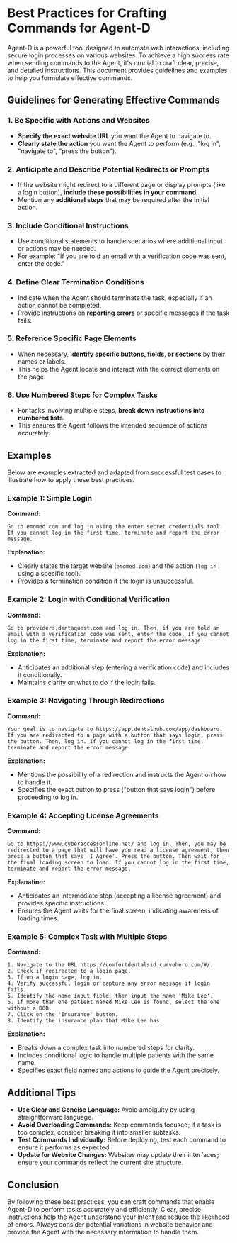 # Best Practices for Crafting Commands for Agent-D

Agent-D is a powerful tool designed to automate web interactions, including secure login processes on various websites. To achieve a high success rate when sending commands to the Agent, it's crucial to craft clear, precise, and detailed instructions. This document provides guidelines and examples to help you formulate effective commands.

## Guidelines for Generating Effective Commands

### 1. Be Specific with Actions and Websites

- **Specify the exact website URL** you want the Agent to navigate to.
- **Clearly state the action** you want the Agent to perform (e.g., "log in", "navigate to", "press the button").

### 2. Anticipate and Describe Potential Redirects or Prompts

- If the website might redirect to a different page or display prompts (like a login button), **include these possibilities in your command**.
- Mention any **additional steps** that may be required after the initial action.

### 3. Include Conditional Instructions

- Use conditional statements to handle scenarios where additional input or actions may be needed.
- For example: "If you are told an email with a verification code was sent, enter the code."

### 4. Define Clear Termination Conditions

- Indicate when the Agent should terminate the task, especially if an action cannot be completed.
- Provide instructions on **reporting errors** or specific messages if the task fails.

### 5. Reference Specific Page Elements

- When necessary, **identify specific buttons, fields, or sections** by their names or labels.
- This helps the Agent locate and interact with the correct elements on the page.

### 6. Use Numbered Steps for Complex Tasks

- For tasks involving multiple steps, **break down instructions into numbered lists**.
- This ensures the Agent follows the intended sequence of actions accurately.

## Examples

Below are examples extracted and adapted from successful test cases to illustrate how to apply these best practices.

### Example 1: Simple Login

**Command:**

```
Go to emomed.com and log in using the enter secret credentials tool. If you cannot log in the first time, terminate and report the error message.
```

**Explanation:**

- Clearly states the target website (`emomed.com`) and the action (`log in` using a specific tool).
- Provides a termination condition if the login is unsuccessful.

### Example 2: Login with Conditional Verification

**Command:**

```
Go to providers.dentaquest.com and log in. Then, if you are told an email with a verification code was sent, enter the code. If you cannot log in the first time, terminate and report the error message.
```

**Explanation:**

- Anticipates an additional step (entering a verification code) and includes it conditionally.
- Maintains clarity on what to do if the login fails.

### Example 3: Navigating Through Redirections

**Command:**

```
Your goal is to navigate to https://app.dentalhub.com/app/dashboard. If you are redirected to a page with a button that says login, press the button. Then, log in. If you cannot log in the first time, terminate and report the error message.
```

**Explanation:**

- Mentions the possibility of a redirection and instructs the Agent on how to handle it.
- Specifies the exact button to press ("button that says login") before proceeding to log in.

### Example 4: Accepting License Agreements

**Command:**

```
Go to https://www.cyberaccessonline.net/ and log in. Then, you may be redirected to a page that will have you read a license agreement, then press a button that says 'I Agree'. Press the button. Then wait for the final loading screen to load. If you cannot log in the first time, terminate and report the error message.
```

**Explanation:**

- Anticipates an intermediate step (accepting a license agreement) and provides specific instructions.
- Ensures the Agent waits for the final screen, indicating awareness of loading times.

### Example 5: Complex Task with Multiple Steps

**Command:**

```
1. Navigate to the URL https://comfortdentalsid.curvehero.com/#/.
2. Check if redirected to a login page.
3. If on a login page, log in.
4. Verify successful login or capture any error message if login fails.
5. Identify the name input field, then input the name 'Mike Lee'.
6. If more than one patient named Mike Lee is found, select the one without a DOB.
7. Click on the 'Insurance' button.
8. Identify the insurance plan that Mike Lee has.
```

**Explanation:**

- Breaks down a complex task into numbered steps for clarity.
- Includes conditional logic to handle multiple patients with the same name.
- Specifies exact field names and actions to guide the Agent precisely.

## Additional Tips

- **Use Clear and Concise Language:** Avoid ambiguity by using straightforward language.
- **Avoid Overloading Commands:** Keep commands focused; if a task is too complex, consider breaking it into smaller subtasks.
- **Test Commands Individually:** Before deploying, test each command to ensure it performs as expected.
- **Update for Website Changes:** Websites may update their interfaces; ensure your commands reflect the current site structure.

## Conclusion

By following these best practices, you can craft commands that enable Agent-D to perform tasks accurately and efficiently. Clear, precise instructions help the Agent understand your intent and reduce the likelihood of errors. Always consider potential variations in website behavior and provide the Agent with the necessary information to handle them.
